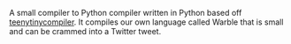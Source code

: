 A small compiler to Python compiler written in Python based off [teenytinycompiler](https://github.com/AZHenley/teenytinycompiler). It compiles our own language called Warble that is small and can be crammed into a Twitter tweet.
